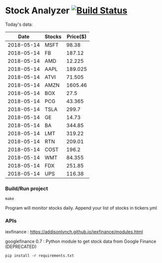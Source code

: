 # Stock Analyzer [![Build Status](https://travis-ci.org/ogoyal/StockAnalyzer.svg?branch=master)](https://travis-ci.org/ogoyal/StockAnalyzer)

Today's data:

| Date| Stocks| Price($) | 
| --- | --- | ---  | 
| 2018-05-14| MSFT| 98.38 | 
| 2018-05-14| FB| 187.12 | 
| 2018-05-14| AMD| 12.225 | 
| 2018-05-14| AAPL| 189.025 | 
| 2018-05-14| ATVI| 71.505 | 
| 2018-05-14| AMZN| 1605.46 | 
| 2018-05-14| BOX| 27.5 | 
| 2018-05-14| PCG| 43.365 | 
| 2018-05-14| TSLA| 299.7 | 
| 2018-05-14| GE| 14.73 | 
| 2018-05-14| BA| 344.85 | 
| 2018-05-14| LMT| 319.22 | 
| 2018-05-14| RTN| 209.01 | 
| 2018-05-14| COST| 196.2 | 
| 2018-05-14| WMT| 84.355 | 
| 2018-05-14| FDX| 251.85 | 
| 2018-05-14| UPS| 116.38 | 

### Build/Run project

```
make
```

Program will monitor stocks daily. Append your list of stocks in tickers.yml

### APIs
iexfinance : https://addisonlynch.github.io/iexfinance/modules.html

googlefinance 0.7 : Python module to get stock data from Google Finance (DEPRECATED)

```
pip install -r requirements.txt
```
